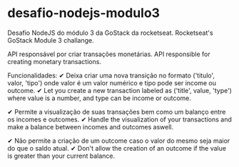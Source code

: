 # desafio-nodejs-modulo3
Desafio NodeJS do módulo 3 da GoStack da rocketseat.
  Rocketseat's GoStack Module 3 challange.
  
API responsável por criar transações monetárias.
  API responsible for creating monetary transactions.
  
Funcionalidades:
✔ Deixa criar uma nova transição no formato ('titulo', valor, 'tipo') onde valor é um valor numérico e tipo pode ser income ou outcome.
  ✔ Let you create a new transaction labeled as ('title', value, 'type') where value is a number, and type can be income or outcome.
  
✔ Permite a visualização de suas transações bem como um balanço entre os incomes e outcomes.
  ✔ Handle the visualization of your transactions and make a balance between incomes and outcomes aswell.

✔ Não permite a criação de um outcome caso o valor do mesmo seja maior do que o saldo atual.
  ✔ Don't allow the creation of an outcome if the value is greater than your current balance.

